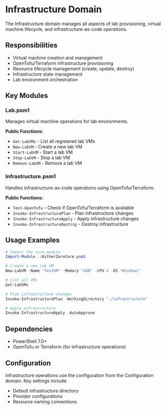 # Infrastructure Domain

The Infrastructure domain manages all aspects of lab provisioning, virtual machine lifecycle, and infrastructure-as-code operations.

## Responsibilities

- Virtual machine creation and management
- OpenTofu/Terraform infrastructure provisioning
- Resource lifecycle management (create, update, destroy)
- Infrastructure state management
- Lab environment orchestration

## Key Modules

### Lab.psm1
Manages virtual machine operations for lab environments.

**Public Functions:**
- `Get-LabVMs` - List all registered lab VMs
- `New-LabVM` - Create a new lab VM
- `Start-LabVM` - Start a lab VM
- `Stop-LabVM` - Stop a lab VM
- `Remove-LabVM` - Remove a lab VM

### Infrastructure.psm1
Handles infrastructure-as-code operations using OpenTofu/Terraform.

**Public Functions:**
- `Test-OpenTofu` - Check if OpenTofu/Terraform is available
- `Invoke-InfrastructurePlan` - Plan infrastructure changes
- `Invoke-InfrastructureApply` - Apply infrastructure changes
- `Invoke-InfrastructureDestroy` - Destroy infrastructure

## Usage Examples

```powershell
# Import the core module
Import-Module ./AitherZeroCore.psm1

# Create a new lab VM
New-LabVM -Name "TestVM" -Memory "4GB" -CPU 4 -OS "Windows"

# List all VMs
Get-LabVMs

# Plan infrastructure changes
Invoke-InfrastructurePlan -WorkingDirectory "./infrastructure"

# Apply infrastructure
Invoke-InfrastructureApply -AutoApprove
```

## Dependencies

- PowerShell 7.0+
- OpenTofu or Terraform (for infrastructure operations)

## Configuration

Infrastructure operations use the configuration from the Configuration domain. Key settings include:
- Default infrastructure directory
- Provider configurations
- Resource naming conventions